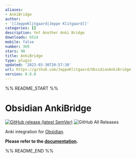 ```yaml
---
aliases:
- AnkiBridge
author:
- '[[JeppeKlitgaard|Jeppe Klitgaard]]'
categories: []
description: Yet Another Anki Bridge
downloads: 6514
mobile: false
number: 369
stars: 90
title: AnkiBridge
type: plugin
updated: '2023-03-30T20:57:30'
url: https://github.com/JeppeKlitgaard/ObsidianAnkiBridge
version: 0.8.0
---
```


%% README_START %%

# Obsidian AnkiBridge

[![GitHub release (latest SemVer)](https://img.shields.io/github/v/release/JeppeKlitgaard/ObsidianAnkiBridge?style=for-the-badge&sort=semver)](https://github.com/JeppeKlitgaard/ObsidianAnkiBridge/releases/latest)
![GitHub All Releases](https://img.shields.io/github/downloads/JeppeKlitgaard/ObsidianAnkiBridge/total?style=for-the-badge)

Anki integration for [Obsidian](https://obsidian.md/).

**Please refer to the [documentation](https://jeppeklitgaard.github.io/ObsidianAnkiBridge/).**


%% README_END %%